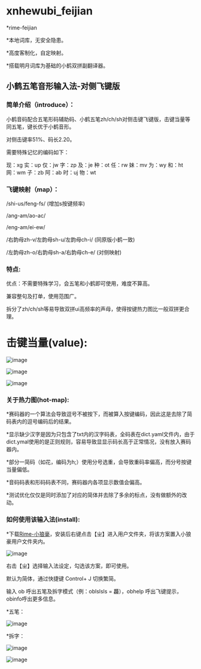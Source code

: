 # xnhewubi_feijian

*rime-feijian

*本地词库，无安全隐患。

*高度客制化，自定映射。

*搭载明月词库为基础的小鹤双拼副翻译器。

## 小鹤五笔音形输入法-对侧飞键版

### 简单介绍（introduce）：

  小鹤音码配合五笔形码辅助码、小鹤五笔zh/ch/sh对侧击键飞键版，击键当量等同五笔，键长优于小鹤音形。
  
  对侧击键率51%、码长2.20。

  需要特殊记忆的编码如下：

  现：xg 实：up 仅：jw 字：zp 及：je 种：ot 任：rw 妹：mv 为：wy 和：ht 网：wm 子：zb 阿：ab 时：uj 物：wt

### 飞键映射（map）：

  /shi-us/feng-fs/  (增加s按键频率)
  
  /ang-am/ao-ac/

  /eng-am/ei-ew/

  /右韵母zh-v/左韵母sh-u/左韵母ch-i/  (同原版小鹤一致)
  
   /左韵母zh-o/右韵母sh-a/右韵母ch-e/  (对侧映射)
  
### 特点:

  优点：不需要特殊学习，会五笔和小鹤即可使用，难度不算高。
  
  兼容整句及打单，使用范围广。
  
  拆分了zh/ch/sh等易导致双拼ui高频率的声母，使得按键热力图比一般双拼更合理。
  
  # 击键当量(value):
  
![image](https://user-images.githubusercontent.com/49089769/231258004-437d7475-aa7b-41fa-9b18-55ed12058848.png)

![image](https://user-images.githubusercontent.com/49089769/231267199-d955b5b9-0b21-4b30-9a21-3d6d6d464b49.png)

![image](https://user-images.githubusercontent.com/49089769/231257600-4157aaef-848b-4b0a-bcae-f32233811024.png)

### 关于热力图(hot-map):

*赛码器的一个算法会导致逗号不被按下，而被算入按键编码，因此这是去除了简码表内的逗号编码后的结果。

*显示缺少汉字是因为只包含了txt内的汉字码表，全码表在dict.yaml文件内，由于dict.ymal使用的是正则规则，容易导致显显示码长高于正常情况，没有放入赛码器内。

*部分一简码（如花，编码为h;）使用分号选重，会导致重码率偏高，而分号按键当量偏低。

*音码码表和形码码表不同，赛码器内各项显示数值会偏高。

*测试优化仅仅是同时添加了对应的简体并去除了多余的标点，没有做额外的改动。

### 如何使用该输入法(install):

  *下载[Rime-小狼毫](https://github.com/rime/squirrel/releases)，安装后右键点击【ㄓ】进入用户文件夹，将该方案置入小狼豪用户文件夹内。
  
  ![image](https://user-images.githubusercontent.com/49089769/231263797-801e79b0-7b3c-45e2-91eb-1d2d60a750c7.png)

  右击【ㄓ】选择输入法设定，勾选该方案，即可使用。

  默认为简体，通过快捷键 Control+ J 切换繁简。

  输入 ob 呼出五笔及拆字模式（例：oblslsls = 龘），obhelp 呼出飞键提示，obinfo呼出更多信息。
    
*五笔：
  
  ![image](https://user-images.githubusercontent.com/49089769/231264279-6783625f-6f1c-4cdd-9ddc-a4b6560d5875.png)


*拆字：
  
  ![image](https://user-images.githubusercontent.com/49089769/231264140-bb00a0f3-6c96-4b9c-8294-ac5850fce443.png)
  
  ![image](https://user-images.githubusercontent.com/49089769/231264822-8e3b34b9-d0cc-4f22-acad-4e1b29d6801a.png)

  


